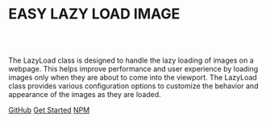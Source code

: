 <h1><b>EASY LAZY LOAD IMAGE </b></h1>
<br><br>

[//]: # (# <span style="color:black; font-weight:800;">JS UI <small>1.0.0</small></span> )
<span>
The LazyLoad class is designed to handle the lazy loading of images on a webpage. This helps improve performance and user experience by loading images only when they are about to come into the viewport. The LazyLoad class provides various configuration options to customize the behavior and appearance of the images as they are loaded.
</span>
 

[GitHub](https://github.com/oguzhan18/easy-lazy)
[Get Started](/layout-property/easy-lazy)
[NPM](https://www.npmjs.com/package/easy-lazyload-image)
